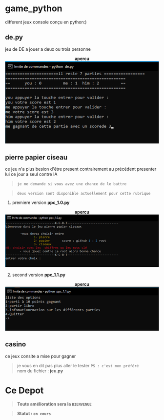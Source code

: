 # **__game_python__**

different jeux console conçu en python:)

## **de.py**

jeu de DE a jouer a deux ou trois personne
<p align="center">
<strong >apercu</strong><br>
<img src="https://github.com/Tostenn/game_python/blob/main/img/de-py.png">
 </p>
 
 ## **pierre papier ciseau**

ce jeu n'a plus besion d'être present contrairement au précédent presenter lui ce jour a seul contre IA
> `je me demande si vous avez une chance de le battre`

> `deux version sont disponible actuellement pour cette rubrique`
1.  premiere version **ppc_1.0.py**
<p align="center">
<strong >apercu</strong><br>
<img src="img/ppc.png">
 </p>
 
2. second version <strong>ppc_1.1.py</strong>
<p align="center">
<strong >apercu</strong><br>
<img src="https://github.com/Tostenn/game_python/blob/main/img/Capture%20d%E2%80%99%C3%A9cran%202023-01-01%20184635.png">
 </p>

## **casino**

ce jeux consite a mise pour gagner 
> je vous en dit pas plus aller le tester `PS : c'est mon préféré` <br>
nom du fichier : **jeu.py**
# **Ce Depot**

> **__Toute amélioration sera la `BIENVENUE`__**

> **Statut : `en cours`**
